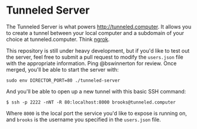 # Tunneled Server

The Tunneled Server is what powers http://tunneled.computer. It allows you to
create a tunnel between your local computer and a subdomain of your choice at
tunneled.computer. Think [ngrok](http://ngrok.io).

This repository is still under heavy development, but if you'd like to test out
the server, feel free to submit a pull request to modify the `users.json` file
with the appropriate information. Ping @bswinnerton for review. Once merged,
you'll be able to start the server with:

```
sudo env DIRECTOR_PORT=80 ./tunneled-server
```

And you'll be able to open up a new tunnel with this basic SSH command:

```
$ ssh -p 2222 -nNT -R 80:localhost:8000 brooks@tunneled.computer
```

Where `8000` is the local port the service you'd like to expose is running on,
and `brooks` is the username you specified in the `users.json` file.
